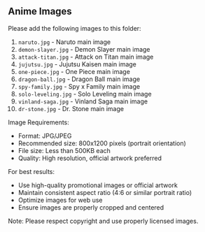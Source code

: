 ## Anime Images

Please add the following images to this folder:

1. `naruto.jpg` - Naruto main image
2. `demon-slayer.jpg` - Demon Slayer main image
3. `attack-titan.jpg` - Attack on Titan main image
4. `jujutsu.jpg` - Jujutsu Kaisen main image
5. `one-piece.jpg` - One Piece main image
6. `dragon-ball.jpg` - Dragon Ball main image
7. `spy-family.jpg` - Spy x Family main image
8. `solo-leveling.jpg` - Solo Leveling main image
9. `vinland-saga.jpg` - Vinland Saga main image
10. `dr-stone.jpg` - Dr. Stone main image

Image Requirements:
- Format: JPG/JPEG
- Recommended size: 800x1200 pixels (portrait orientation)
- File size: Less than 500KB each
- Quality: High resolution, official artwork preferred

For best results:
- Use high-quality promotional images or official artwork
- Maintain consistent aspect ratio (4:6 or similar portrait ratio)
- Optimize images for web use
- Ensure images are properly cropped and centered

Note: Please respect copyright and use properly licensed images. 